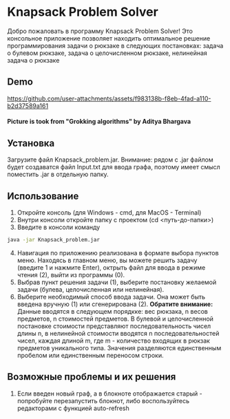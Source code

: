 # Knapsack Problem Solver
Добро пожаловать в программу Knapsack Problem Solver!
Это консольное приложение позволяет находить оптимальное решение программирования задачи о рюкзаке в следующих постановках: задача о булевом рюкзаке, задача о целочисленном рюкзаке, нелинейная задача о рюкзаке

## Demo
https://github.com/user-attachments/assets/f983138b-f8eb-4fad-a110-b2d37589a161
#### Picture is took from "Grokking algorithms" by Aditya Bhargava

## Установка
Загрузите файл Knapsack_problem.jar. Внимание: рядом с .jar файлом будет создаватся файл Input.txt для ввода графа, поэтому имеет смысл поместить .jar в отдельную папку.

## Использование
1. Откройте консоль (для Windows - cmd, для MacOS - Terminal)
2. Внутри консоли откройте папку с проектом (cd <путь-до-папки>)
3. Введите в консоли команду
```bash
java -jar Knapsack_problem.jar
```
4. Навигация по приложению реализована в формате выбора пунктов меню. Находясь в главном меню, вы можете решить задачу (введите 1 и нажмите Enter), октрыть файл для ввода в режиме чтения (2), выйти из программы (0).
5. Выбрав пункт решения задачи (1), выберите постановку желаемой задачи (булева, целочисленная или нелинейная).
6. Выберите необходимый способ ввода задачи. Она может быть введена вручную (1) или сгенерирована (2). **Обратите внимание:**  Данные вводятся в следующем порядкке: вес рюкзака, n весов предметов, n стоимостей предметов. В булевой и целочисленной постановке стоимости представляют последовательность чисел длины n, в нелинейной стоимости вводятся n последовательностей чисел, каждая длиной m, где m - количество входящих в рюкзак предметов уникального типа. Значения разделяются единственным пробелом или единственным переносом строки.


## Возможные проблемы и их решения
1. Если введен новый граф, а в блокноте отображается старый - попробуйте перезапустить блокнот, либо воспользуйтесь редакторами с функцией auto-refresh
